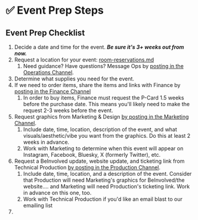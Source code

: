 # ✅ Event Prep Steps

## Event Prep Checklist

1. Decide a date and time for the event. _**Be sure it's 3+ weeks out from now.**_
2. Request a location for your event: [room-reservations.md](team-resources/operations/room-reservations.md "mention")
   1. Need guidance? Have questions? Message Ops by [posting in the Operations Channel](https://teams.microsoft.com/l/channel/19%3A4aea2c986d9b484e9133233e399df69d%40thread.tacv2/Operations?groupId=13a3570e-1587-4b29-9596-18efe1cf3500\&tenantId=1113be34-aed1-4d00-ab4b-cdd02510be91).
3. Determine what supplies you need for the event.&#x20;
4. If we need to order items, share the items and links with Finance by [posting in the Finance Channel](https://teams.microsoft.com/l/channel/19%3A59f8569e53644af0bc8e0df1b8d0c750%40thread.tacv2/Finance?groupId=13a3570e-1587-4b29-9596-18efe1cf3500\&tenantId=1113be34-aed1-4d00-ab4b-cdd02510be91)
   1. In order to buy items, Finance must request the P-Card 1.5 weeks before the purchase date. This means you'll likely need to make the request 2-3 weeks before the event.
5. Request graphics from Marketing & Design [by posting in the Marketing Channel](https://teams.microsoft.com/l/channel/19%3A4012b1eef8ec4ed5b2c0717e8e0a877c%40thread.tacv2/Marketing?groupId=13a3570e-1587-4b29-9596-18efe1cf3500\&tenantId=1113be34-aed1-4d00-ab4b-cdd02510be91).
   1. Include date, time, location, description of the event, and what visuals/aesthetic/vibe you want from the graphics. Do this at least 2 weeks in advance.
   2. Work with Marketing to determine when this event will appear on Instagram, Facebook, Bluesky, X (formerly Twitter), etc.
6. Request a BeInvolved update, website update, and ticketing link from Technical Production [by posting in the Production Channel](https://teams.microsoft.com/l/channel/19%3A2720a2c80e8e408284aac139f0a740d0%40thread.tacv2/Production?groupId=13a3570e-1587-4b29-9596-18efe1cf3500\&tenantId=1113be34-aed1-4d00-ab4b-cdd02510be91).&#x20;
   1. Include date, time, location, and a description of the event. Consider that Production will need Marketing's graphics for BeInvolved/the website.... and Marketing will need Production's ticketing link. Work in advance on this one, too.
   2. Work with Technical Production if you'd like an email blast to our emailing list
7.
